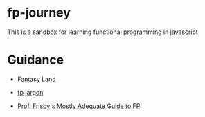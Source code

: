 # fp-journey

This is a sandbox for learning functional programming in javascript

# Guidance

+ [Fantasy Land](https://github.com/fantasyland/fantasy-land)

+ [fp jargon](https://github.com/hemanth/functional-programming-jargon)

+ [Prof. Frisby's Mostly Adequate Guide to FP](https://github.com/MostlyAdequate/mostly-adequate-guide)

